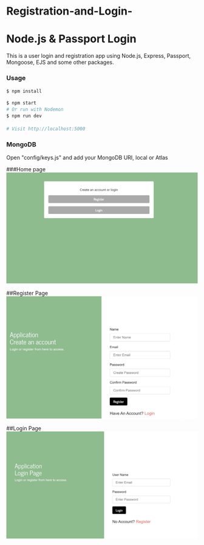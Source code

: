 # Registration-and-Login-
# Node.js & Passport Login

This is a user login and registration app using Node.js, Express, Passport, Mongoose, EJS and some other packages.

### Usage

```sh
$ npm install
```

```sh
$ npm start
# Or run with Nodemon
$ npm run dev

# Visit http://localhost:5000
```

### MongoDB

Open "config/keys.js" and add your MongoDB URI, local or Atlas


###Home page
![firstPage](https://github.com/ChanaShmuel/Registration-and-Login/blob/main/images/homepage.jpg)

##Register Page
![loginPage](https://github.com/ChanaShmuel/Registration-and-Login/blob/main/images/register.jpg)

##Login Page
![registerPage](https://github.com/ChanaShmuel/Registration-and-Login/blob/main/images/login.jpg)

